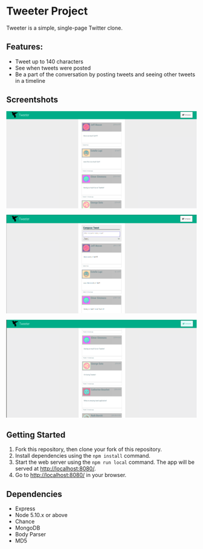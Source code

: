 # Tweeter Project

Tweeter is a simple, single-page Twitter clone.

## Features:
- Tweet up to 140 characters
- See when tweets were posted
- Be a part of the conversation by posting tweets and seeing other tweets in a timeline

## Screentshots
!["Screenshot of the Tweeter layout"](https://github.com/amilford87/tweeter/blob/master/docs/tweeter-layout.png?raw=true)

!["Compose your own tweets!"](https://github.com/amilford87/tweeter/blob/master/docs/tweeter-compose-tweet.png?raw=true)

!["Screenshot of Tweeter's scrolling timeline"](https://github.com/amilford87/tweeter/blob/master/docs/tweeter-scroll.png?raw=true)

## Getting Started

1. Fork this repository, then clone your fork of this repository.
2. Install dependencies using the `npm install` command.
3. Start the web server using the `npm run local` command. The app will be served at <http://localhost:8080/>.
4. Go to <http://localhost:8080/> in your browser.

## Dependencies

- Express
- Node 5.10.x or above
- Chance
- MongoDB
- Body Parser
- MD5
